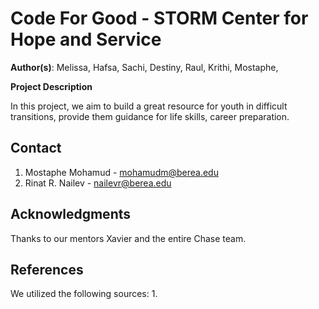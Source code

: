 # Code For Good - STORM Center for Hope and Service

️**Author(s)**: Melissa, Hafsa, Sachi, Destiny, Raul, Krithi, Mostaphe, 

️**Project Description**

In this project, we aim to build a great resource for youth in difficult transitions, provide them guidance for life skills, career preparation.

## Contact

1. Mostaphe Mohamud - mohamudm@berea.edu
2. Rinat R. Nailev - nailevr@berea.edu

## Acknowledgments

Thanks to our mentors Xavier and the entire Chase team. 

## References

We utilized the following sources:
1. 